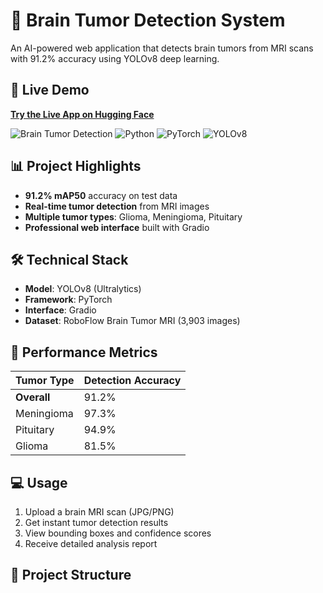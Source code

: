 
# 🧠 Brain Tumor Detection System

An AI-powered web application that detects brain tumors from MRI scans with 91.2% accuracy using YOLOv8 deep learning.

## 🚀 Live Demo
[**Try the Live App on Hugging Face**](YOUR_HUGGING_FACE_URL_HERE)

![Brain Tumor Detection](https://img.shields.io/badge/Accuracy-91.2%25-brightgreen)
![Python](https://img.shields.io/badge/Python-3.8%2B-blue)
![PyTorch](https://img.shields.io/badge/PyTorch-2.0%2B-red)
![YOLOv8](https://img.shields.io/badge/YOLOv8-8.0%2B-green)

## 📊 Project Highlights
- **91.2% mAP50** accuracy on test data
- **Real-time tumor detection** from MRI images
- **Multiple tumor types**: Glioma, Meningioma, Pituitary
- **Professional web interface** built with Gradio

## 🛠️ Technical Stack
- **Model**: YOLOv8 (Ultralytics)
- **Framework**: PyTorch
- **Interface**: Gradio
- **Dataset**: RoboFlow Brain Tumor MRI (3,903 images)

## 🎯 Performance Metrics
| Tumor Type | Detection Accuracy |
|------------|-------------------|
| **Overall** | 91.2% |
| Meningioma | 97.3% |
| Pituitary | 94.9% |
| Glioma | 81.5% |

## 💻 Usage
1. Upload a brain MRI scan (JPG/PNG)
2. Get instant tumor detection results
3. View bounding boxes and confidence scores
4. Receive detailed analysis report

## 📁 Project Structure
